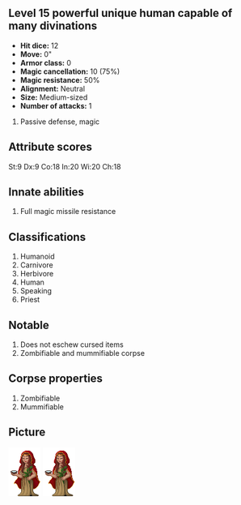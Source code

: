 ## Level 15 powerful unique human capable of many divinations
- **Hit dice:** 12
- **Move:** 0"
- **Armor class:** 0
- **Magic cancellation:** 10 (75%)
- **Magic resistance:** 50%
- **Alignment:** Neutral
- **Size:** Medium-sized
- **Number of attacks:** 1
1. Passive defense, magic
## Attribute scores
St:9 Dx:9 Co:18 In:20 Wi:20 Ch:18
## Innate abilities
1. Full magic missile resistance
## Classifications
1. Humanoid
2. Carnivore
3. Herbivore
4. Human
5. Speaking
6. Priest
## Notable
1. Does not eschew cursed items
2. Zombifiable and mummifiable corpse
## Corpse properties
1. Zombifiable
2. Mummifiable
## Picture
![Oracle](https://github.com/hyvanmielenpelit/GnollHackTileSet/blob/main/Monsters/oracle/oracle.png) ![Oracle](https://github.com/hyvanmielenpelit/GnollHackTileSet/blob/main/Monsters/oracle/oracle_female.png)
